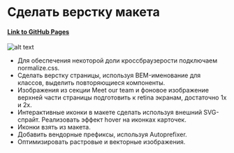 # Сделать верстку макета

#### [Link to GitHub Pages](https://manuilenkoart.github.io/goit-fe-course/html-css/module-10/build/index.html)

![alt text](https://github.com/Manuilenkoart/readme/raw/master/FE-cource/html-css/img/homework-10.png)

- Для обеспечения некоторой доли кроссбраузерости подключаем normalize.css.
- Сделать верстку страницы, используя BEM-именование для классов, выделить повторяющиеся компоненты.
- Изображения из секции Meet our team и фоновое изображение верхней части страницы подготовить к retina экранам, достаточно 1x и 2x.
- Интерактивные иконки в макете сделать используя внешний SVG-спрайт. Реализовать эффект hover на иконках карточек.
- Иконки взять из макета.
- Добавить вендорные префиксы, используя Autoprefixer.
- Оптимизировать растровые и векторные изображения.
